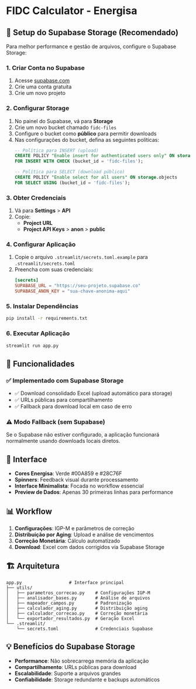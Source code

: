 # FIDC Calculator - Energisa

## 🚀 Setup do Supabase Storage (Recomendado)

Para melhor performance e gestão de arquivos, configure o Supabase Storage:

### 1. Criar Conta no Supabase
1. Acesse [supabase.com](https://supabase.com)
2. Crie uma conta gratuita
3. Crie um novo projeto

### 2. Configurar Storage
1. No painel do Supabase, vá para **Storage**
2. Crie um novo bucket chamado `fidc-files`
3. Configure o bucket como **público** para permitir downloads
4. Nas configurações do bucket, defina as seguintes políticas:
   ```sql
   -- Política para INSERT (upload)
   CREATE POLICY "Enable insert for authenticated users only" ON storage.objects
   FOR INSERT WITH CHECK (bucket_id = 'fidc-files');
   
   -- Política para SELECT (download público)
   CREATE POLICY "Enable select for all users" ON storage.objects
   FOR SELECT USING (bucket_id = 'fidc-files');
   ```

### 3. Obter Credenciais
1. Vá para **Settings** > **API**
2. Copie:
   - **Project URL**
   - **Project API Keys** > **anon** > **public**

### 4. Configurar Aplicação
1. Copie o arquivo `.streamlit/secrets.toml.example` para `.streamlit/secrets.toml`
2. Preencha com suas credenciais:
   ```toml
   [secrets]
   SUPABASE_URL = "https://seu-projeto.supabase.co"
   SUPABASE_ANON_KEY = "sua-chave-anonima-aqui"
   ```

### 5. Instalar Dependências
```bash
pip install -r requirements.txt
```

### 6. Executar Aplicação
```bash
streamlit run app.py
```

## 🔧 Funcionalidades

### ✅ Implementado com Supabase Storage
- ✅ Download consolidado Excel (upload automático para storage)
- ✅ URLs públicas para compartilhamento
- ✅ Fallback para download local em caso de erro

### ⚠️ Modo Fallback (sem Supabase)
Se o Supabase não estiver configurado, a aplicação funcionará normalmente usando downloads locais diretos.

## 🎨 Interface

- **Cores Energisa**: Verde #00A859 e #28C76F
- **Spinners**: Feedback visual durante processamento
- **Interface Minimalista**: Focada no workflow essencial
- **Preview de Dados**: Apenas 30 primeiras linhas para performance

## 📊 Workflow

1. **Configurações**: IGP-M e parâmetros de correção
2. **Distribuição por Aging**: Upload e análise de vencimentos
3. **Correção Monetária**: Cálculo automatizado
4. **Download**: Excel com dados corrigidos via Supabase Storage

## 🏗️ Arquitetura

```
app.py                  # Interface principal
├── utils/
│   ├── parametros_correcao.py    # Configurações IGP-M
│   ├── analisador_bases.py       # Análise de arquivos
│   ├── mapeador_campos.py        # Padronização
│   ├── calculador_aging.py       # Distribuição aging
│   ├── calculador_correcao.py    # Correção monetária
│   └── exportador_resultados.py  # Geração Excel
└── .streamlit/
    └── secrets.toml              # Credenciais Supabase
```

## 💡 Benefícios do Supabase Storage

- **Performance**: Não sobrecarrega memória da aplicação
- **Compartilhamento**: URLs públicas para download
- **Escalabilidade**: Suporte a arquivos grandes
- **Confiabilidade**: Storage redundante e backups automáticos
